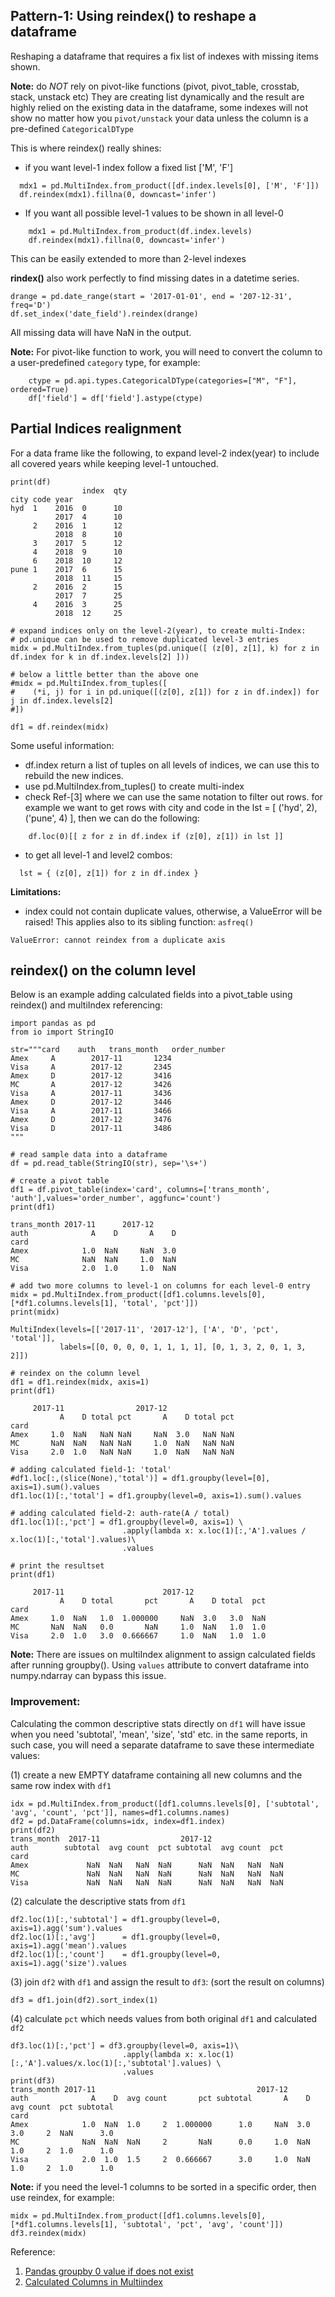 ## Pattern-1: Using reindex() to reshape a dataframe

Reshaping a dataframe that requires a fix list of indexes with missing items shown.

**Note:** do *NOT* rely on pivot-like functions (pivot, pivot_table, crosstab, stack, unstack etc)
They are creating list dynamically and the result are highly relied on the existing data in
the dataframe, some indexes will not show no matter how you `pivot/unstack` your data
unless the column is a pre-defined `CategoricalDType`

This is where reindex() really shines:

- if you want level-1 index follow a fixed list ['M', 'F']
```
  mdx1 = pd.MultiIndex.from_product([df.index.levels[0], ['M', 'F']])
  df.reindex(mdx1).fillna(0, downcast='infer')
```
-  If you want all possible level-1 values to be shown in all level-0

```
    mdx1 = pd.MultiIndex.from_product(df.index.levels)
    df.reindex(mdx1).fillna(0, downcast='infer')
```
This can be easily extended to more than 2-level indexes

**rindex()** also work perfectly to find missing dates in a datetime series.
```
drange = pd.date_range(start = '2017-01-01', end = '207-12-31', freq='D')
df.set_index('date_field').reindex(drange)
```
All missing data will have NaN in the output.

**Note:** For pivot-like function to work, you will need to convert the column to
a user-predefined `category` type, for example:
```
    ctype = pd.api.types.CategoricalDType(categories=["M", "F"], ordered=True)
    df['field'] = df['field'].astype(ctype)
```

## Partial Indices realignment 

For a data frame like the following, to expand level-2 index(year) to include all
covered years while keeping level-1 untouched.
```
print(df)
                index  qty
city code year            
hyd  1    2016  0      10 
          2017  4      10 
     2    2016  1      12 
          2018  8      10 
     3    2017  5      12 
     4    2018  9      10 
     6    2018  10     12 
pune 1    2017  6      15 
          2018  11     15 
     2    2016  2      15 
          2017  7      25 
     4    2016  3      25 
          2018  12     25 

# expand indices only on the level-2(year), to create multi-Index:
# pd.unique can be used to remove duplicated level-3 entries
midx = pd.MultiIndex.from_tuples(pd.unique([ (z[0], z[1], k) for z in df.index for k in df.index.levels[2] ]))

# below a little better than the above one
#midx = pd.MultiIndex.from_tuples([ 
#    (*i, j) for i in pd.unique([(z[0], z[1]) for z in df.index]) for j in df.index.levels[2] 
#])

df1 = df.reindex(midx)
```

Some useful information:
+ df.index return a list of tuples on all levels of indices, we can use this
  to rebuild the new indices.
+ use pd.MultiIndex.from_tuples() to create multi-index
+ check Ref-[3] where we can use the same notation to filter out rows. for example we want to
  get rows with city and code in the lst = [ ('hyd', 2), ('pune', 4) ], then we can do the following:
```
    df.loc(0)[[ z for z in df.index if (z[0], z[1]) in lst ]]
```
+ to get all level-1 and level2 combos:
```
  lst = { (z[0], z[1]) for z in df.index }
```


**Limitations:**

+ index could not contain duplicate values, otherwise, a ValueError will be raised!
  This applies also to its sibling function: `asfreq()`
```
ValueError: cannot reindex from a duplicate axis
```

## reindex() on the column level ##

Below is an example adding calculated fields into a pivot_table using reindex() and multiIndex
referencing:

```
import pandas as pd
from io import StringIO

str="""card    auth   trans_month   order_number
Amex     A        2017-11       1234
Visa     A        2017-12       2345
Amex     D        2017-12       3416
MC       A        2017-12       3426
Visa     A        2017-11       3436
Amex     D        2017-12       3446
Visa     A        2017-11       3466
Amex     D        2017-12       3476
Visa     D        2017-11       3486
"""

# read sample data into a dataframe
df = pd.read_table(StringIO(str), sep='\s+')

# create a pivot table
df1 = df.pivot_table(index='card', columns=['trans_month', 'auth'],values='order_number', aggfunc='count')
print(df1)

trans_month 2017-11      2017-12     
auth              A    D       A    D
card                                 
Amex            1.0  NaN     NaN  3.0
MC              NaN  NaN     1.0  NaN
Visa            2.0  1.0     1.0  NaN

# add two more columns to level-1 on columns for each level-0 entry
midx = pd.MultiIndex.from_product([df1.columns.levels[0], [*df1.columns.levels[1], 'total', 'pct']])
print(midx)

MultiIndex(levels=[['2017-11', '2017-12'], ['A', 'D', 'pct', 'total']],
           labels=[[0, 0, 0, 0, 1, 1, 1, 1], [0, 1, 3, 2, 0, 1, 3, 2]])

# reindex on the column level
df1 = df1.reindex(midx, axis=1)
print(df1)

     2017-11                2017-12               
           A    D total pct       A    D total pct
card                                              
Amex     1.0  NaN   NaN NaN     NaN  3.0   NaN NaN
MC       NaN  NaN   NaN NaN     1.0  NaN   NaN NaN
Visa     2.0  1.0   NaN NaN     1.0  NaN   NaN NaN

# adding calculated field-1: 'total'
#df1.loc[:,(slice(None),'total')] = df1.groupby(level=[0], axis=1).sum().values
df1.loc(1)[:,'total'] = df1.groupby(level=0, axis=1).sum().values

# adding calculated field-2: auth-rate(A / total)
df1.loc(1)[:,'pct'] = df1.groupby(level=0, axis=1) \
                         .apply(lambda x: x.loc(1)[:,'A'].values / x.loc(1)[:,'total'].values)\
                         .values

# print the resultset
print(df1)

     2017-11                      2017-12                
           A    D total       pct       A    D total  pct
card                                                     
Amex     1.0  NaN   1.0  1.000000     NaN  3.0   3.0  NaN
MC       NaN  NaN   0.0       NaN     1.0  NaN   1.0  1.0
Visa     2.0  1.0   3.0  0.666667     1.0  NaN   1.0  1.0
```
**Note:** There are issues on multiIndex alignment to assign calculated fields after running groupby(). 
Using `values` attribute to convert dataframe into numpy.ndarray can bypass this issue.

### Improvement: ###

Calculating the common descriptive stats directly on `df1` will have issue when you need
'subtotal', 'mean', 'size', 'std' etc. in the same reports, in such case, you will need a separate 
dataframe to save these intermediate values:

(1) create a new EMPTY dataframe containing all new columns and the same row index with `df1`
```
idx = pd.MultiIndex.from_product([df1.columns.levels[0], ['subtotal', 'avg', 'count', 'pct']], names=df1.columns.names)
df2 = pd.DataFrame(columns=idx, index=df1.index)
print(df2)
trans_month  2017-11                  2017-12                
auth        subtotal  avg count  pct subtotal  avg count  pct
card                                                         
Amex             NaN  NaN   NaN  NaN      NaN  NaN   NaN  NaN
MC               NaN  NaN   NaN  NaN      NaN  NaN   NaN  NaN
Visa             NaN  NaN   NaN  NaN      NaN  NaN   NaN  NaN
```

(2) calculate the descriptive stats from `df1`
```
df2.loc(1)[:,'subtotal'] = df1.groupby(level=0, axis=1).agg('sum').values
df2.loc(1)[:,'avg']      = df1.groupby(level=0, axis=1).agg('mean').values
df2.loc(1)[:,'count']    = df1.groupby(level=0, axis=1).agg('size').values
```

(3) join `df2` with `df1` and assign the result to `df3`: (sort the result on columns)
```
df3 = df1.join(df2).sort_index(1)
```

(4) calculate `pct` which needs values from both original `df1` and calculated `df2`
```
df3.loc(1)[:,'pct'] = df3.groupby(level=0, axis=1)\
                         .apply(lambda x: x.loc(1)[:,'A'].values/x.loc(1)[:,'subtotal'].values) \
                         .values
print(df3)
trans_month 2017-11                                    2017-12                              
auth              A    D  avg count       pct subtotal       A    D  avg count  pct subtotal
card                                                                                        
Amex            1.0  NaN  1.0     2  1.000000      1.0     NaN  3.0  3.0     2  NaN      3.0
MC              NaN  NaN  NaN     2       NaN      0.0     1.0  NaN  1.0     2  1.0      1.0
Visa            2.0  1.0  1.5     2  0.666667      3.0     1.0  NaN  1.0     2  1.0      1.0
```

**Note:** if you need the level-1 columns to be sorted in a specific order, then use reindex, for example:
```
midx = pd.MultiIndex.from_product([df1.columns.levels[0], [*df1.columns.levels[1], 'subtotal', 'pct', 'avg', 'count']])
df3.reindex(midx)
```

Reference: 

1. [Pandas groupby 0 value if does not exist](https://stackoverflow.com/questions/50078524/pandas-groupby-0-value-if-does-not-exist/50080885#50080885)
2. [Calculated Columns in Multiindex](https://stackoverflow.com/questions/50750189/calculated-columns-in-multiindex/50753435#50753435)
